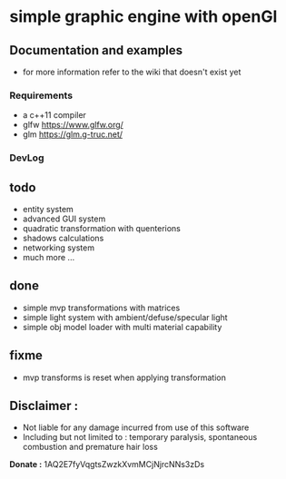 # simple graphic engine with openGl
## Documentation and examples
* for more information refer to the wiki that doesn't exist yet

### Requirements
* a c++11 compiler
* glfw https://www.glfw.org/
* glm https://glm.g-truc.net/

### DevLog
## todo
* entity system
* advanced GUI system
* quadratic transformation with quenterions
* shadows calculations
* networking system
* much more ...

## done
* simple mvp transformations with matrices
* simple light system with ambient/defuse/specular light
* simple obj model loader with multi material capability

## fixme
* mvp transforms is reset when applying transformation

## Disclaimer :
* Not liable for any damage incurred from use of this software
* Including but not limited to : temporary paralysis, spontaneous combustion and premature hair loss

**Donate :** 1AQ2E7fyVqgtsZwzkXvmMCjNjrcNNs3zDs

